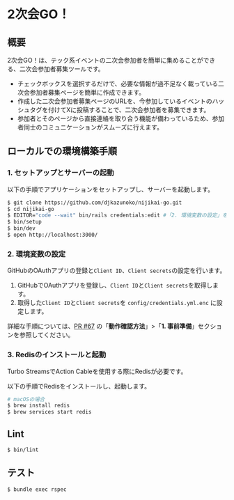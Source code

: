 # 2次会GO！
## 概要
2次会GO！は、テック系イベントの二次会参加者を簡単に集めることができる、二次会参加者募集ツールです。
- チェックボックスを選択するだけで、必要な情報が過不足なく載っている二次会参加者募集ページを簡単に作成できます。
- 作成した二次会参加者募集ページのURLを、今参加しているイベントのハッシュタグを付けてXに投稿することで、二次会参加者を募集できます。
- 参加者とそのページから直接連絡を取り合う機能が備わっているため、参加者同士のコミュニケーションがスムーズに行えます。

## ローカルでの環境構築手順
### 1. セットアップとサーバーの起動
以下の手順でアプリケーションをセットアップし、サーバーを起動します。

```bash
$ git clone https://github.com/djkazunoko/nijikai-go.git
$ cd nijikai-go
$ EDITOR="code --wait" bin/rails credentials:edit #「2. 環境変数の設定」を行う
$ bin/setup
$ bin/dev
$ open http://localhost:3000/
```

### 2. 環境変数の設定
GitHubのOAuthアプリの登録と`Client ID`、`Client secrets`の設定を行います。

1. GitHubでOAuthアプリを登録し、`Client ID`と`Client secrets`を取得します。  
1. 取得した`Client ID`と`Client secrets`を `config/credentials.yml.enc` に設定します。

詳細な手順については、[PR #67](https://github.com/djkazunoko/nijikai-go/pull/67#issue-2221954700) の「**動作確認方法**」>「**1. 事前準備**」セクションを参照してください。

### 3. Redisのインストールと起動
Turbo StreamsでAction Cableを使用する際にRedisが必要です。

以下の手順でRedisをインストールし、起動します。

```bash
# macOSの場合
$ brew install redis
$ brew services start redis
```

## Lint
```
$ bin/lint
```

## テスト
```
$ bundle exec rspec
```
